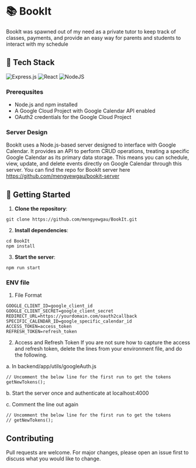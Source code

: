 # 📚 BookIt

BookIt was spawned out of my need as a private tutor to keep track of classes, payments, and provide an easy way for parents and students to interact with my schedule

## 🔧 Tech Stack

![Express.js](https://img.shields.io/badge/express.js-%23404d59.svg?style=for-the-badge&logo=express&logoColor=%2361DAFB)
![React](https://img.shields.io/badge/react-%2320232a.svg?style=for-the-badge&logo=react&logoColor=%2361DAFB)
![NodeJS](https://img.shields.io/badge/node.js-6DA55F?style=for-the-badge&logo=node.js&logoColor=white)

### Prerequsites

- Node.js and npm installed
- A Google Cloud Project with Google Calendar API enabled
- OAuth2 credentials for the Google Cloud Project

### Server Design

BookIt uses a Node.js-based server designed to interface with Google Calendar. It provides an API to perform CRUD operations, treating a specific Google Calendar as its primary data storage. This means you can schedule, view, update, and delete events directly on Google Calendar through this server. You can find the repo for BookIt server here https://github.com/mengyewgau/bookit-server

## 🚀 Getting Started

1. **Clone the repository**:

```
git clone https://github.com/mengyewgau/BookIt.git
```

2. **Install dependencies**:

```
cd BookIt
npm install
```

3. **Start the server**:

```
npm run start
```

### ENV file

1. File Format

```
GOOGLE_CLIENT_ID=google_client_id
GOOGLE_CLIENT_SECRET=google_client_secret
REDIRECT_URL=https://yourdomain.com/oauth2callback
SPECIFIC_CALENDAR_ID=google_specific_calendar_id
ACCESS_TOKEN=access_token
REFRESH_TOKEN=refresh_token
```

2. Access and Refresh Token
   If you are not sure how to capture the access and refresh token, delete the lines from your environment file, and do the following.

a. In backend/app/utils/googleAuth.js

```
// Uncomment the below line for the first run to get the tokens
getNewTokens();
```

b. Start the server once and authenticate at localhost:4000

c. Comment the line out again

```
// Uncomment the below line for the first run to get the tokens
// getNewTokens();
```

## Contributing

Pull requests are welcome. For major changes, please open an issue first to discuss what you would like to change.
